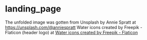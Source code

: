 # landing_page

The unfolded image was gotten from Unsplash by Annie Spratt at https://unsplash.com/@anniespratt
Water icons created by Freepik - Flaticon (header logo) at <a href="https://www.flaticon.com/free-icons/water" title="water icons">Water icons created by Freepik - Flaticon</a>
